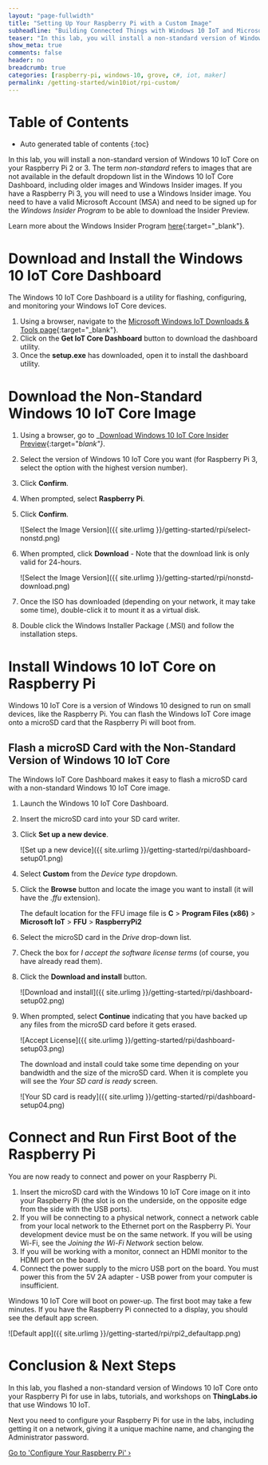 ```yaml
---
layout: "page-fullwidth"
title: "Setting Up Your Raspberry Pi with a Custom Image"
subheadline: "Building Connected Things with Windows 10 IoT and Microsoft Azure"
teaser: "In this lab, you will install a non-standard version of Windows 10 IoT Core on your Raspberry Pi 2 or 3 and configure it for use in labs, tutorials, and workshops."
show_meta: true
comments: false
header: no
breadcrumb: true
categories: [raspberry-pi, windows-10, grove, c#, iot, maker]
permalink: /getting-started/win10iot/rpi-custom/
---
```

# Table of Contents
*  Auto generated table of contents
{:toc}

In this lab, you will install a non-standard version of Windows 10 IoT Core on your Raspberry Pi 2 or 3. The term _non-standard_ refers to images that are not available in the default dropdown list in the Windows 10 IoT Core Dashboard, including older images and Windows Insider images. If you have a Raspberry Pi 3, you will need to use a Windows Insider image. You need to have a valid Microsoft Account (MSA) and need to be signed up for the _Windows Insider Program_ to be able to download the Insider Preview. 

Learn more about the Windows Insider Program [here](https://insider.windows.com/Home/Index){:target="_blank"}.

# Download and Install the Windows 10 IoT Core Dashboard
The Windows 10 IoT Core Dashboard is a utility for flashing, configuring, and monitoring your Windows IoT Core devices. 

1. Using a browser, navigate to the [Microsoft Windows IoT Downloads &amp; Tools page](http://ms-iot.github.io/content/en-US/Downloads.htm){:target="_blank"}. 
2. Click on the __Get IoT Core Dashboard__ button to download the dashboard utility.
3. Once the __setup.exe__ has downloaded, open it to install the dashboard utility.

# Download the Non-Standard Windows 10 IoT Core Image

1. Using a browser, go to _[Download Windows 10 IoT Core Insider Preview](https://www.microsoft.com/en-us/software-download/windowsiot){:target="_blank"}_.
2. Select the version of Windows 10 IoT Core you want (for Raspberry Pi 3, select the option with the highest version number).
3. Click __Confirm__.
4. When prompted, select __Raspberry Pi__.
5. Click __Confirm__.

   ![Select the Image Version]({{ site.urlimg }}/getting-started/rpi/select-nonstd.png)

6. When prompted, click __Download__ - Note that the download link is only valid for 24-hours.

   ![Select the Image Version]({{ site.urlimg }}/getting-started/rpi/nonstd-download.png)

7. Once the ISO has downloaded (depending on your network, it may take some time), double-click it to mount it as a virtual disk.
8. Double click the Windows Installer Package (.MSI) and follow the installation steps.

# Install Windows 10 IoT Core on Raspberry Pi
Windows 10 IoT Core is a version of Windows 10 designed to run on small devices, like the Raspberry Pi. You can flash the Windows IoT Core image onto a microSD card that the Raspberry Pi will boot from. 

## Flash a microSD Card with the Non-Standard Version of Windows 10 IoT Core
The Windows IoT Core Dashboard makes it easy to flash a microSD card with a non-standard Windows 10 IoT Core image.

1. Launch the Windows 10 IoT Core Dashboard.
2. Insert the microSD card into your SD card writer.
3. Click __Set up a new device__.

   ![Set up a new device]({{ site.urlimg }}/getting-started/rpi/dashboard-setup01.png)

4. Select __Custom__ from the _Device type_ dropdown.
5. Click the __Browse__ button and locate the image you want to install (it will have the _.ffu_ extension).

   The default location for the FFU image file is __C__ > __Program Files (x86)__ > __Microsoft IoT__ > __FFU__ > __RaspberryPi2__ 

6. Select the microSD card in the _Drive_ drop-down list.
7. Check the box for _I accept the software license terms_ (of course, you have already read them).
7. Click the __Download and install__ button.

    ![Download and install]({{ site.urlimg }}/getting-started/rpi/dashboard-setup02.png)

11. When prompted, select __Continue__ indicating that you have backed up any files from the microSD card before it gets erased.

    ![Accept License]({{ site.urlimg }}/getting-started/rpi/dashboard-setup03.png)

    The download and install could take some time depending on your bandwidth and the size of the microSD card. When it is complete you will see the _Your SD card is ready_ screen.

    ![Your SD card is ready]({{ site.urlimg }}/getting-started/rpi/dashboard-setup04.png)

# Connect and Run First Boot of the Raspberry Pi
You are now ready to connect and power on your Raspberry Pi.

1. Insert the microSD card with the Windows 10 IoT Core image on it into your Raspberry Pi (the slot is on the underside, on the opposite edge from the side with the USB ports).
2. If you will be connecting to a physical network, connect a network cable from your local network to the Ethernet port on the Raspberry Pi. Your development device must be on the same network. If you will be using Wi-Fi, see the _Joining the Wi-Fi Network_ section below.
3. If you will be working with a monitor, connect an HDMI monitor to the HDMI port on the board.
4. Connect the power supply to the micro USB port on the board. You must power this from the 5V 2A adapter - USB power from your computer is insufficient.

Windows 10 IoT Core will boot on power-up. The first boot may take a few minutes. If you have the Raspberry Pi connected to a display, you should see the default app screen.

![Default app]({{ site.urlimg }}/getting-started/rpi/rpi2_defaultapp.png)

# Conclusion &amp; Next Steps
In this lab, you flashed a non-standard version of Windows 10 IoT Core onto your Raspberry Pi for use in labs, tutorials, and workshops on __ThingLabs.io__ that use Windows 10 IoT. 

Next you need to configure your Raspberry Pi for use in the labs, including getting it on a network, giving it a unique machine name, and changing the Administrator password.

<a class="radius button small" href="{{ site.url }}/getting-started/win10iot/rpi-config/">Go to 'Configure Your Raspberry Pi' ›</a>